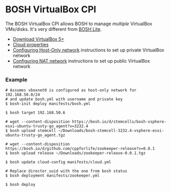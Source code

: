 # BOSH VirtualBox CPI

The BOSH VirtualBox CPI allows BOSH to manage *multiple* VirtualBox VMs/disks. It's very different from [BOSH Lite](https://github.com/cloudfoundry/bosh-lite).

- [Download VirtualBox 5+](https://www.virtualbox.org/wiki/Downloads)
- [Cloud properties](docs/cloud-props.md)
- [Configuring Host-Only network](docs/networks-host-only.md) instructions to set up private VirtualBox network
- [Configuring NAT network](docs/networks-nat-network.md) instructions to set up public VirtualBox network

### Example

```
# Assumes vboxnet0 is configured as host-only network for 192.168.50.0/24
# and update bosh.yml with username and private key
$ bosh-init deploy manifests/bosh.yml

$ bosh target 192.168.50.6

# wget --content-disposition https://bosh.io/d/stemcells/bosh-vsphere-esxi-ubuntu-trusty-go_agent?v=3232.4
$ bosh upload stemcell ~/Downloads/bosh-stemcell-3232.4-vsphere-esxi-ubuntu-trusty-go_agent.tgz

# wget --content-disposition https://bosh.io/d/github.com/cppforlife/zookeeper-release?v=0.0.1
$ bosh upload release ~/Downloads/zookeeper-release-0.0.1.tgz

$ bosh update cloud-config manifests/cloud.yml

# Replace director_uuid with the one from bosh status
$ bosh deployment manifests/zookeeper.yml

$ bosh deploy
```
